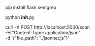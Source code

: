pip install flask semgrep

python __init__.py

curl -X POST http://localhost:5000/scan \
     -H "Content-Type: application/json" \
     -d '{"file_path": "./jsonnet.js"}'